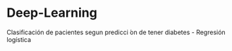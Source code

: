 # Deep-Learning
Clasificación de pacientes segun predicci ́on de tener diabetes - Regresión logística
